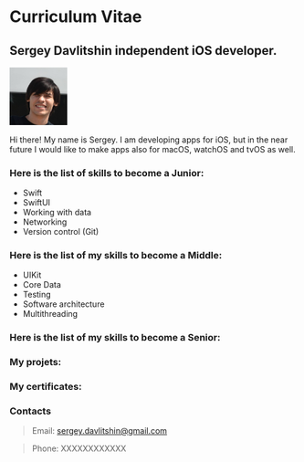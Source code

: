 # Curriculum Vitae
## Sergey Davlitshin independent iOS developer.
<img src="img/me.jpeg" height="20%" width="20%">  

Hi there! My name is Sergey. I am developing apps for iOS, but in the near future I would like to make apps also for macOS, watchOS and tvOS as well.

### Here is the list of skills to become a Junior:
* Swift
* SwiftUI
* Working with data
* Networking
* Version control (Git)

### Here is the list of my skills to become a Middle:
* UIKit
* Core Data
* Testing
* Software architecture
* Multithreading

### Here is the list of my skills to become a Senior:

### My projets:

### My certificates:

### Contacts
> Email: sergey.davlitshin@gmail.com  

> Phone: XXXXXXXXXXXX